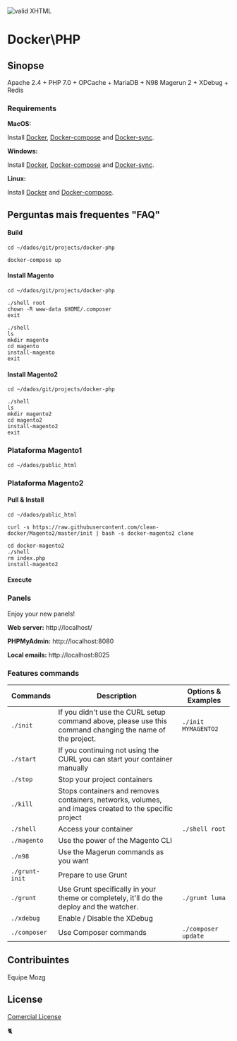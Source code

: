 [checkmark]: https://raw.githubusercontent.com/mozgbrasil/mozgbrasil.github.io/master/assets/images/logos/logo_32_32.png "MOZG"
![valid XHTML][checkmark]

# Docker\PHP

## Sinopse

Apache 2.4 + PHP 7.0 + OPCache + MariaDB + N98 Magerun 2 + XDebug + Redis

### Requirements

**MacOS:**

Install [Docker](https://docs.docker.com/docker-for-mac/install/), [Docker-compose](https://docs.docker.com/compose/install/#install-compose) and [Docker-sync](https://github.com/EugenMayer/docker-sync/wiki/docker-sync-on-OSX).

**Windows:**

Install [Docker](https://docs.docker.com/docker-for-windows/install/), [Docker-compose](https://docs.docker.com/compose/install/#install-compose) and [Docker-sync](https://github.com/EugenMayer/docker-sync/wiki/docker-sync-on-Windows).

**Linux:**

Install [Docker](https://docs.docker.com/engine/installation/linux/docker-ce/ubuntu/) and [Docker-compose](https://docs.docker.com/compose/install/#install-compose).

## Perguntas mais frequentes "FAQ"

#### Build

    cd ~/dados/git/projects/docker-php

    docker-compose up

#### Install Magento

    cd ~/dados/git/projects/docker-php

    ./shell root
    chown -R www-data $HOME/.composer
    exit

    ./shell
    ls
    mkdir magento
    cd magento
    install-magento
    exit

#### Install Magento2

    cd ~/dados/git/projects/docker-php

    ./shell
    ls
    mkdir magento2
    cd magento2
    install-magento2
    exit

### Plataforma Magento1

    cd ~/dados/public_html

### Plataforma Magento2



#### Pull & Install

    cd ~/dados/public_html

    curl -s https://raw.githubusercontent.com/clean-docker/Magento2/master/init | bash -s docker-magento2 clone

    cd docker-magento2
    ./shell
    rm index.php
    install-magento2

#### Execute

### Panels

Enjoy your new panels!

**Web server:** http://localhost/

**PHPMyAdmin:** http://localhost:8080

**Local emails:** http://localhost:8025

### Features commands

| Commands  | Description  | Options & Examples |
|---|---|---|
| `./init`  | If you didn't use the CURL setup command above, please use this command changing the name of the project.  | `./init MYMAGENTO2` |
| `./start`  | If you continuing not using the CURL you can start your container manually  | |
| `./stop`  | Stop your project containers  | |
| `./kill`  | Stops containers and removes containers, networks, volumes, and images created to the specific project  | |
| `./shell`  | Access your container  | `./shell root` | |
| `./magento`  | Use the power of the Magento CLI  | |
| `./n98`  | Use the Magerun commands as you want | |
| `./grunt-init`  | Prepare to use Grunt  | |
| `./grunt`  | Use Grunt specifically in your theme or completely, it'll do the deploy and the watcher.  | `./grunt luma` |
| `./xdebug`  |  Enable / Disable the XDebug | |
| `./composer`  |  Use Composer commands | `./composer update` |

## Contribuintes

Equipe Mozg

## License

[Comercial License](LICENSE.txt)

:cat2:
